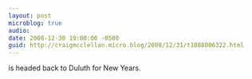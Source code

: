 ```yaml
---
layout: post
microblog: true
audio: 
date: 2008-12-30 19:00:00 -0500
guid: http://craigmcclellan.micro.blog/2008/12/31/t1088006322.html
---
```

is headed back to Duluth for New Years.
